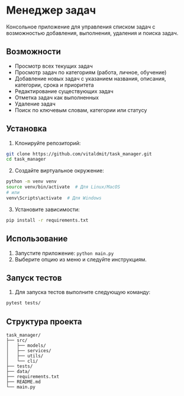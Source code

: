 # Менеджер задач
Консольное приложение для управления списком задач с возможностью добавления, выполнения, удаления и поиска задач.

## Возможности
- Просмотр всех текущих задач
- Просмотр задач по категориям (работа, личное, обучение)
- Добавление новых задач с указанием названия, описания, категории, срока и приоритета
- Редактирование существующих задач
- Отметка задач как выполненных
- Удаление задач
- Поиск по ключевым словам, категории или статусу

## Установка
1. Клонируйте репозиторий:
```bash
git clone https://github.com/vitaldmit/task_manager.git
cd task_manager
```

2. Создайте виртуальное окружение:
```bash
python -m venv venv
source venv/bin/activate  # Для Linux/MacOS
# или
venv\Scripts\activate  # Для Windows
```

3. Установите зависимости:
```bash
pip install -r requirements.txt
```

## Использование
1. Запустите приложение: `python main.py`
2. Выберите опцию из меню и следуйте инструкциям.

## Запуск тестов
1. Для запуска тестов выполните следующую команду:
```bash
pytest tests/
```

## Структура проекта
```
task_manager/
├── src/
│   ├── models/
│   ├── services/
│   ├── utils/
│   └── cli/
├── tests/
├── data/
├── requirements.txt
├── README.md
└── main.py
```
